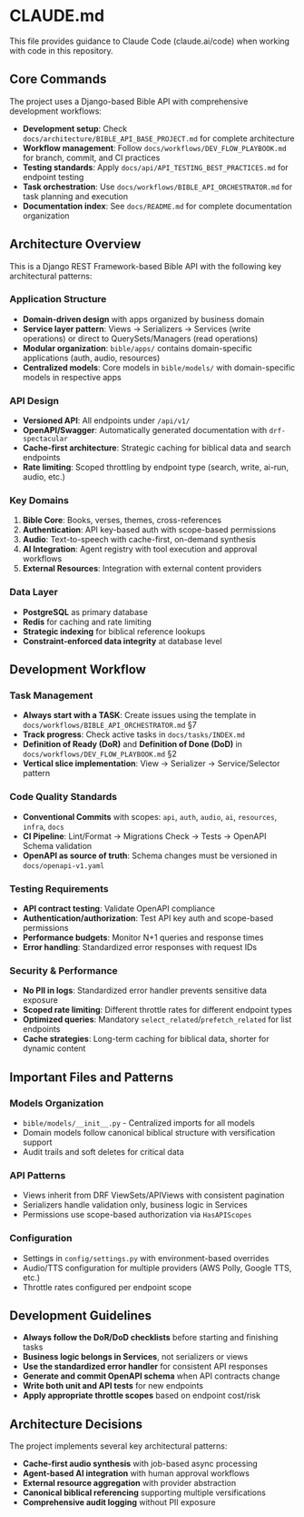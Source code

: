 # CLAUDE.md

This file provides guidance to Claude Code (claude.ai/code) when working with code in this repository.

## Core Commands

The project uses a Django-based Bible API with comprehensive development workflows:

- **Development setup**: Check `docs/architecture/BIBLE_API_BASE_PROJECT.md` for complete architecture
- **Workflow management**: Follow `docs/workflows/DEV_FLOW_PLAYBOOK.md` for branch, commit, and CI practices  
- **Testing standards**: Apply `docs/api/API_TESTING_BEST_PRACTICES.md` for endpoint testing
- **Task orchestration**: Use `docs/workflows/BIBLE_API_ORCHESTRATOR.md` for task planning and execution
- **Documentation index**: See `docs/README.md` for complete documentation organization

## Architecture Overview

This is a Django REST Framework-based Bible API with the following key architectural patterns:

### Application Structure
- **Domain-driven design** with apps organized by business domain
- **Service layer pattern**: Views → Serializers → Services (write operations) or direct to QuerySets/Managers (read operations) 
- **Modular organization**: `bible/apps/` contains domain-specific applications (auth, audio, resources)
- **Centralized models**: Core models in `bible/models/` with domain-specific models in respective apps

### API Design
- **Versioned API**: All endpoints under `/api/v1/`
- **OpenAPI/Swagger**: Automatically generated documentation with `drf-spectacular`
- **Cache-first architecture**: Strategic caching for biblical data and search endpoints
- **Rate limiting**: Scoped throttling by endpoint type (search, write, ai-run, audio, etc.)

### Key Domains
1. **Bible Core**: Books, verses, themes, cross-references
2. **Authentication**: API key-based auth with scope-based permissions  
3. **Audio**: Text-to-speech with cache-first, on-demand synthesis
4. **AI Integration**: Agent registry with tool execution and approval workflows
5. **External Resources**: Integration with external content providers

### Data Layer
- **PostgreSQL** as primary database
- **Redis** for caching and rate limiting
- **Strategic indexing** for biblical reference lookups
- **Constraint-enforced data integrity** at database level

## Development Workflow

### Task Management
- **Always start with a TASK**: Create issues using the template in `docs/workflows/BIBLE_API_ORCHESTRATOR.md` §7
- **Track progress**: Check active tasks in `docs/tasks/INDEX.md`
- **Definition of Ready (DoR)** and **Definition of Done (DoD)** in `docs/workflows/DEV_FLOW_PLAYBOOK.md` §2
- **Vertical slice implementation**: View → Serializer → Service/Selector pattern

### Code Quality Standards
- **Conventional Commits** with scopes: `api`, `auth`, `audio`, `ai`, `resources`, `infra`, `docs`
- **CI Pipeline**: Lint/Format → Migrations Check → Tests → OpenAPI Schema validation
- **OpenAPI as source of truth**: Schema changes must be versioned in `docs/openapi-v1.yaml`

### Testing Requirements
- **API contract testing**: Validate OpenAPI compliance
- **Authentication/authorization**: Test API key auth and scope-based permissions
- **Performance budgets**: Monitor N+1 queries and response times
- **Error handling**: Standardized error responses with request IDs

### Security & Performance
- **No PII in logs**: Standardized error handler prevents sensitive data exposure
- **Scoped rate limiting**: Different throttle rates for different endpoint types
- **Optimized queries**: Mandatory `select_related`/`prefetch_related` for list endpoints
- **Cache strategies**: Long-term caching for biblical data, shorter for dynamic content

## Important Files and Patterns

### Models Organization
- `bible/models/__init__.py` - Centralized imports for all models
- Domain models follow canonical biblical structure with versification support
- Audit trails and soft deletes for critical data

### API Patterns
- Views inherit from DRF ViewSets/APIViews with consistent pagination
- Serializers handle validation only, business logic in Services
- Permissions use scope-based authorization via `HasAPIScopes`

### Configuration
- Settings in `config/settings.py` with environment-based overrides
- Audio/TTS configuration for multiple providers (AWS Polly, Google TTS, etc.)
- Throttle rates configured per endpoint scope

## Development Guidelines

- **Always follow the DoR/DoD checklists** before starting and finishing tasks
- **Business logic belongs in Services**, not serializers or views
- **Use the standardized error handler** for consistent API responses
- **Generate and commit OpenAPI schema** when API contracts change
- **Write both unit and API tests** for new endpoints
- **Apply appropriate throttle scopes** based on endpoint cost/risk

## Architecture Decisions

The project implements several key architectural patterns:
- **Cache-first audio synthesis** with job-based async processing
- **Agent-based AI integration** with human approval workflows  
- **External resource aggregation** with provider abstraction
- **Canonical biblical referencing** supporting multiple versifications
- **Comprehensive audit logging** without PII exposure